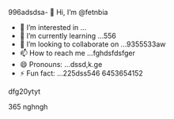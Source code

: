 996adsdsa- 👋 Hi, I’m @fetnbia
- 👀 I’m interested in ...
- 🌱 I’m currently learning ...556
- 💞️ I’m looking to collaborate on ...9355533aw
- 📫 How to reach me ...fghdsfdsfger
- 😄 Pronouns: ...dssd,k.ge
- ⚡ Fun fact: ...225dss546
6453654152
<!---54asds545
fetnbia/fetnbia is a ✨ special ✨ reposisdftory besdfcause its `README.md` 6262(this f543543ile) appears on your GitHub profile.
You can click the Preview link to take a look at yo53ur changes.653
--->dfg20ytyt
365
nghngh
